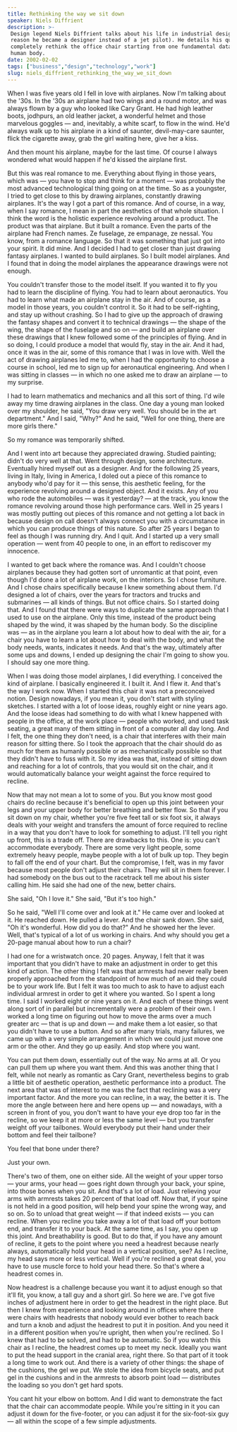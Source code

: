 ```yaml
---
title: Rethinking the way we sit down
speaker: Niels Diffrient
description: >-
 Design legend Niels Diffrient talks about his life in industrial design (and the
 reason he became a designer instead of a jet pilot). He details his quest to
 completely rethink the office chair starting from one fundamental data set: the
 human body.
date: 2002-02-02
tags: ["business","design","technology","work"]
slug: niels_diffrient_rethinking_the_way_we_sit_down
---
```


When I was five years old I fell in love with airplanes. Now I'm talking about the '30s.
In the '30s an airplane had two wings and a round motor, and was always flown by a guy who
looked like Cary Grant. He had high leather boots, jodhpurs, an old leather jacket, a
wonderful helmet and those marvelous goggles — and, inevitably, a white scarf, to flow in
the wind. He'd always walk up to his airplane in a kind of saunter, devil-may-care
saunter, flick the cigarette away, grab the girl waiting here, give her a kiss.

And then mount his airplane, maybe for the last time. Of course I always wondered what
would happen if he'd kissed the airplane first. 

But this was real romance to me. Everything about flying in those years, which was — you
have to stop and think for a moment — was probably the most advanced technological thing
going on at the time. So as a youngster, I tried to get close to this by drawing
airplanes, constantly drawing airplanes. It's the way I got a part of this romance. And of
course, in a way, when I say romance, I mean in part the aesthetics of that whole
situation. I think the word is the holistic experience revolving around a product. The
product was that airplane. But it built a romance. Even the parts of the airplane had
French names. Ze fuselage, ze empanage, ze nessal. You know, from a romance language. So
that it was something that just got into your spirit. It did mine. And I decided I had to
get closer than just drawing fantasy airplanes. I wanted to build airplanes. So I built
model airplanes. And I found that in doing the model airplanes the appearance drawings
were not enough.

You couldn't transfer those to the model itself. If you wanted it to fly you had to learn
the discipline of flying. You had to learn about aeronautics. You had to learn what made
an airplane stay in the air. And of course, as a model in those years, you couldn't
control it. So it had to be self-righting, and stay up without crashing. So I had to give
up the approach of drawing the fantasy shapes and convert it to technical drawings — the
shape of the wing, the shape of the fuselage and so on — and build an airplane over these
drawings that I knew followed some of the principles of flying. And in so doing, I could
produce a model that would fly, stay in the air. And it had, once it was in the air, some
of this romance that I was in love with. Well the act of drawing airplanes led me to, when
I had the opportunity to choose a course in school, led me to sign up for aeronautical
engineering. And when I was sitting in classes — in which no one asked me to draw an
airplane — to my surprise.

I had to learn mathematics and mechanics and all this sort of thing. I'd wile away my time
drawing airplanes in the class. One day a young man looked over my shoulder, he said, "You
draw very well. You should be in the art department." And I said, "Why?" And he said,
"Well for one thing, there are more girls there." 

So my romance was temporarily shifted. 

And I went into art because they appreciated drawing. Studied painting; didn't do very
well at that. Went through design, some architecture. Eventually hired myself out as a
designer. And for the following 25 years, living in Italy, living in America, I doled out
a piece of this romance to anybody who'd pay for it — this sense, this aesthetic feeling,
for the experience revolving around a designed object. And it exists. Any of you who rode
the automobiles — was it yesterday? — at the track, you know the romance revolving around
those high performance cars. Well in 25 years I was mostly putting out pieces of this
romance and not getting a lot back in because design on call doesn't always connect you
with a circumstance in which you can produce things of this nature. So after 25 years I
began to feel as though I was running dry. And I quit. And I started up a very small
operation — went from 40 people to one, in an effort to rediscover my innocence.

I wanted to get back where the romance was. And I couldn't choose airplanes because they
had gotten sort of unromantic at that point, even though I'd done a lot of airplane work,
on the interiors. So I chose furniture. And I chose chairs specifically because I knew
something about them. I'd designed a lot of chairs, over the years for tractors and trucks
and submarines — all kinds of things. But not office chairs. So I started doing that. And
I found that there were ways to duplicate the same approach that I used to use on the
airplane. Only this time, instead of the product being shaped by the wind, it was shaped
by the human body. So the discipline was — as in the airplane you learn a lot about how to
deal with the air, for a chair you have to learn a lot about how to deal with the body,
and what the body needs, wants, indicates it needs. And that's the way, ultimately after
some ups and downs, I ended up designing the chair I'm going to show you. I should say one
more thing.

When I was doing those model airplanes, I did everything. I conceived the kind of
airplane. I basically engineered it. I built it. And I flew it. And that's the way I work
now. When I started this chair it was not a preconceived notion. Design nowadays, if you
mean it, you don't start with styling sketches. I started with a lot of loose ideas,
roughly eight or nine years ago. And the loose ideas had something to do with what I knew
happened with people in the office, at the work place — people who worked, and used task
seating, a great many of them sitting in front of a computer all day long. And I felt, the
one thing they don't need, is a chair that interferes with their main reason for sitting
there. So I took the approach that the chair should do as much for them as humanly possible
or as mechanistically possible so that they didn't have to fuss with it. So my idea was
that, instead of sitting down and reaching for a lot of controls, that you would sit on
the chair, and it would automatically balance your weight against the force required to
recline.

Now that may not mean a lot to some of you. But you know most good chairs do recline
because it's beneficial to open up this joint between your legs and your upper body for
better breathing and better flow. So that if you sit down on my chair, whether you're five
feet tall or six foot six, it always deals with your weight and transfers the amount of
force required to recline in a way that you don't have to look for something to
adjust. I'll tell you right up front, this is a trade off. There are drawbacks to this. One
is: you can't accommodate everybody. There are some very light people, some extremely
heavy people, maybe people with a lot of bulk up top. They begin to fall off the end of
your chart. But the compromise, I felt, was in my favor because most people don't adjust
their chairs. They will sit in them forever. I had somebody on the bus out to the
racetrack tell me about his sister calling him. He said she had one of the new, better
chairs.

She said, "Oh I love it." She said, "But it's too high." 

So he said, "Well I'll come over and look at it." He came over and looked at it. He
reached down. He pulled a lever. And the chair sank down. She said, "Oh it's wonderful.
How did you do that?" And he showed her the lever. Well, that's typical of a lot of us
working in chairs. And why should you get a 20-page manual about how to run a chair?

I had one for a wristwatch once. 20 pages. Anyway, I felt that it was important that you
didn't have to make an adjustment in order to get this kind of action. The other thing I
felt was that armrests had never really been properly approached from the standpoint of
how much of an aid they could be to your work life. But I felt it was too much to ask to
have to adjust each individual armrest in order to get it where you wanted. So I spent a
long time. I said I worked eight or nine years on it. And each of these things went along
sort of in parallel but incrementally were a problem of their own. I worked a long time on
figuring out how to move the arms over a much greater arc — that is up and down — and make
them a lot easier, so that you didn't have to use a button. And so after many trials, many
failures, we came up with a very simple arrangement in which we could just move one arm or
the other. And they go up easily. And stop where you want.

You can put them down, essentially out of the way. No arms at all. Or you can pull them up
where you want them. And this was another thing that I felt, while not nearly as romantic
as Cary Grant, nevertheless begins to grab a little bit of aesthetic operation, aesthetic
performance into a product. The next area that was of interest to me was the fact that
reclining was a very important factor. And the more you can recline, in a way, the better
it is. The more the angle between here and here opens up — and nowadays, with a screen in
front of you, you don't want to have your eye drop too far in the recline, so we keep it
at more or less the same level — but you transfer weight off your tailbones. Would
everybody put their hand under their bottom and feel their tailbone? 

You feel that bone under there? 

Just your own. 

There's two of them, one on either side. All the weight of your upper torso — your arms,
your head — goes right down through your back, your spine, into those bones when you sit.
And that's a lot of load. Just relieving your arms with armrests takes 20 percent of that
load off. Now that, if your spine is not held in a good position, will help bend your
spine the wrong way, and so on. So to unload that great weight — if that indeed exists —
you can recline. When you recline you take away a lot of that load off your bottom end,
and transfer it to your back. At the same time, as I say, you open up this joint. And
breathability is good. But to do that, if you have any amount of recline, it gets to the
point where you need a headrest because nearly always, automatically hold your head in a
vertical position, see? As I recline, my head says more or less vertical. Well if you're
reclined a great deal, you have to use muscle force to hold your head there. So that's
where a headrest comes in.

Now headrest is a challenge because you want it to adjust enough so that it'll fit, you
know, a tall guy and a short girl. So here we are. I've got five inches of adjustment here
in order to get the headrest in the right place. But then I knew from experience and
looking around in offices where there were chairs with headrests that nobody would ever
bother to reach back and turn a knob and adjust the headrest to put it in position. And
you need it in a different position when you're upright, then when you're reclined. So I
knew that had to be solved, and had to be automatic. So if you watch this chair as I
recline, the headrest comes up to meet my neck. Ideally you want to put the head support
in the cranial area, right there. So that part of it took a long time to work out. And
there is a variety of other things: the shape of the cushions, the gel we put. We stole
the idea from bicycle seats, and put gel in the cushions and in the armrests to absorb
point load — distributes the loading so you don't get hard spots.

You cant hit your elbow on bottom. And I did want to demonstrate the fact that the chair
can accommodate people. While you're sitting in it you can adjust it down for the
five-footer, or you can adjust it for the six-foot-six guy — all within the scope of a few
simple adjustments. 

<!--
ad_duration=3.33
comment_count=66
event="TED2002"
external_start_time=0
intro_duration=11.82
is_subtitle_required="False"
is_talk_featured="True"
language="en"
language_swap="False"
native_language="en"
number_of_related_talks=6
number_of_speakers=1
number_of_subtitled_videos=20
number_of_tags=4
number_of_talk_download_languages=20
number_of_talk_more_resources=0
number_of_talk_recommendations=0
number_of_talks_take_actions=0
post_ad_duration=0.83
published_timestamp="2009-04-21 07:16:00"
recording_date="2002-02-02"
speaker_description="Designer"
speaker_is_published=1
speaker_name="Niels Diffrient"
talk_name="Rethinking the way we sit down"
talks_tags=["business","design","technology","work"]
url_photo_speaker="https://pe.tedcdn.com/images/ted/84967_254x191.jpg"
url_photo_talk="https://pe.tedcdn.com/images/ted/84966_800x600.jpg"
url_webpage="https://www.ted.com/talks/niels_diffrient_rethinking_the_way_we_sit_down"
video_type_name="TED Stage Talk"
-->